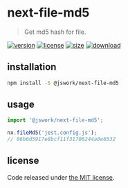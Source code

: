 # next-file-md5
> Get md5 hash for file.

[![version][version-image]][version-url]
[![license][license-image]][license-url]
[![size][size-image]][size-url]
[![download][download-image]][download-url]

## installation
```bash
npm install -S @jswork/next-file-md5
```

## usage
```js
import '@jswork/next-file-md5';

nx.fileMd5('jest.config.js');
// 06b6d5917e8bcf11f31706244a0e6532
```

## license
Code released under [the MIT license](https://github.com/afeiship/next-file-md5/blob/master/LICENSE.txt).

[version-image]: https://img.shields.io/npm/v/@jswork/next-file-md5
[version-url]: https://npmjs.org/package/@jswork/next-file-md5

[license-image]: https://img.shields.io/npm/l/@jswork/next-file-md5
[license-url]: https://github.com/afeiship/next-file-md5/blob/master/LICENSE.txt

[size-image]: https://img.shields.io/bundlephobia/minzip/@jswork/next-file-md5
[size-url]: https://github.com/afeiship/next-file-md5/blob/master/dist/next-file-md5.min.js

[download-image]: https://img.shields.io/npm/dm/@jswork/next-file-md5
[download-url]: https://www.npmjs.com/package/@jswork/next-file-md5
